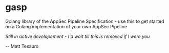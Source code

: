 # gasp
Golang library of the AppSec Pipeline Specification - use this to get started on a Golang implementation of your own AppSec Pipeline 

*Still in active developement - I'd wait till this is removed if I were you*

-- Matt Tesauro
